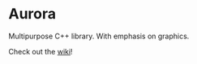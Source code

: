 # Aurora
Multipurpose C++ library. With emphasis on graphics.

Check out the [wiki](https://github.com/MegaMilkX/Aurora/wiki)!
